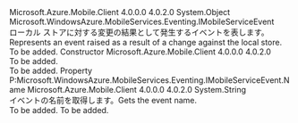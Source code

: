 <Type Name="StoreChangeEvent" FullName="Microsoft.WindowsAzure.MobileServices.Sync.StoreChangeEvent">
  <TypeSignature Language="C#" Value="public abstract class StoreChangeEvent : Microsoft.WindowsAzure.MobileServices.Eventing.IMobileServiceEvent" />
  <TypeSignature Language="ILAsm" Value=".class public auto ansi abstract beforefieldinit StoreChangeEvent extends System.Object implements class Microsoft.WindowsAzure.MobileServices.Eventing.IMobileServiceEvent" />
  <TypeSignature Language="DocId" Value="T:Microsoft.WindowsAzure.MobileServices.Sync.StoreChangeEvent" />
  <TypeSignature Language="VB.NET" Value="Public MustInherit Class StoreChangeEvent&#xA;Implements IMobileServiceEvent" />
  <TypeSignature Language="F#" Value="type StoreChangeEvent = class&#xA;    interface IMobileServiceEvent" />
  <AssemblyInfo>
    <AssemblyName>Microsoft.Azure.Mobile.Client</AssemblyName>
    <AssemblyVersion>4.0.0.0</AssemblyVersion>
    <AssemblyVersion>4.0.2.0</AssemblyVersion>
  </AssemblyInfo>
  <Base>
    <BaseTypeName>System.Object</BaseTypeName>
  </Base>
  <Interfaces>
    <Interface>
      <InterfaceName>Microsoft.WindowsAzure.MobileServices.Eventing.IMobileServiceEvent</InterfaceName>
    </Interface>
  </Interfaces>
  <Docs>
    <summary>
            <span data-ttu-id="3ed1b-101">ローカル ストアに対する変更の結果として発生するイベントを表します。</span><span class="sxs-lookup"><span data-stu-id="3ed1b-101">Represents an event raised as a result of a change against the local store.</span></span>
            </summary>
    <remarks>To be added.</remarks>
  </Docs>
  <Members>
    <Member MemberName=".ctor">
      <MemberSignature Language="C#" Value="protected StoreChangeEvent ();" />
      <MemberSignature Language="ILAsm" Value=".method familyhidebysig specialname rtspecialname instance void .ctor() cil managed" />
      <MemberSignature Language="DocId" Value="M:Microsoft.WindowsAzure.MobileServices.Sync.StoreChangeEvent.#ctor" />
      <MemberSignature Language="VB.NET" Value="Protected Sub New ()" />
      <MemberType>Constructor</MemberType>
      <AssemblyInfo>
        <AssemblyName>Microsoft.Azure.Mobile.Client</AssemblyName>
        <AssemblyVersion>4.0.0.0</AssemblyVersion>
        <AssemblyVersion>4.0.2.0</AssemblyVersion>
      </AssemblyInfo>
      <Parameters />
      <Docs>
        <summary>To be added.</summary>
        <remarks>To be added.</remarks>
      </Docs>
    </Member>
    <Member MemberName="Name">
      <MemberSignature Language="C#" Value="public abstract string Name { get; }" />
      <MemberSignature Language="ILAsm" Value=".property instance string Name" />
      <MemberSignature Language="DocId" Value="P:Microsoft.WindowsAzure.MobileServices.Sync.StoreChangeEvent.Name" />
      <MemberSignature Language="VB.NET" Value="Public MustOverride ReadOnly Property Name As String" />
      <MemberSignature Language="F#" Value="member this.Name : string" Usage="Microsoft.WindowsAzure.MobileServices.Sync.StoreChangeEvent.Name" />
      <MemberType>Property</MemberType>
      <Implements>
        <InterfaceMember>P:Microsoft.WindowsAzure.MobileServices.Eventing.IMobileServiceEvent.Name</InterfaceMember>
      </Implements>
      <AssemblyInfo>
        <AssemblyName>Microsoft.Azure.Mobile.Client</AssemblyName>
        <AssemblyVersion>4.0.0.0</AssemblyVersion>
        <AssemblyVersion>4.0.2.0</AssemblyVersion>
      </AssemblyInfo>
      <ReturnValue>
        <ReturnType>System.String</ReturnType>
      </ReturnValue>
      <Docs>
        <summary>
            <span data-ttu-id="3ed1b-102">イベントの名前を取得します。</span><span class="sxs-lookup"><span data-stu-id="3ed1b-102">Gets the event name.</span></span>
            </summary>
        <value>To be added.</value>
        <remarks>To be added.</remarks>
      </Docs>
    </Member>
  </Members>
</Type>